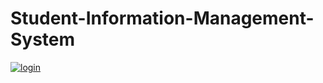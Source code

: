 # Student-Information-Management-System

   <a href="https://ibb.co/N2cBvfG"><img src="https://i.ibb.co/v40nFfM/login.png" alt="login" border="0"></a>
